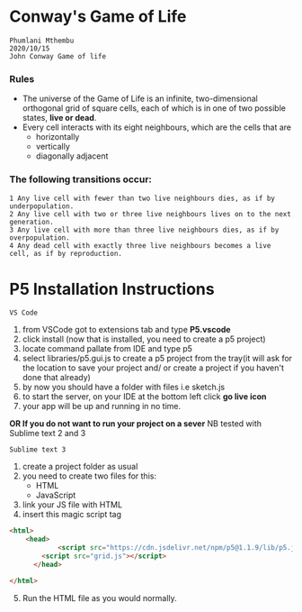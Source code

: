 # Conway's Game of Life

	Phumlani Mthembu
	2020/10/15
	John Conway Game of life


### Rules
- The universe of the Game of Life is an infinite, two-dimensional orthogonal grid of square cells, each of which is in one of two possible states, **live or dead**. 
- Every cell interacts with its eight neighbours, which are the cells that are 
	- horizontally
	- vertically
	- diagonally adjacent


### The following transitions occur:
	1 Any live cell with fewer than two live neighbours dies, as if by underpopulation.
	2 Any live cell with two or three live neighbours lives on to the next generation.
	3 Any live cell with more than three live neighbours dies, as if by overpopulation.
	4 Any dead cell with exactly three live neighbours becomes a live cell, as if by reproduction.
	

# P5 Installation Instructions
 	VS Code
	
  1. from VSCode got to extensions tab and type **P5.vscode**
  2. click install (now that is installed, you need to create a p5 project)
  3. locate command pallate from IDE and type p5
  4. select libraries/p5.gui.js to create a p5 project from the tray(it will ask for the location to save your project and/ or create a project if you haven't done that already)
  5. by now you should have a folder with files i.e sketch.js
  6. to start the server, on your IDE at the bottom left click **go live icon**
  7. your app will be up and running in no time.
	
  **OR If you do not want to run your project on a sever** NB tested with Sublime text 2 and 3
	
	Sublime text 3
1. create a project folder as usual
2. you need to create two files for this:
	- HTML
	- JavaScript
3. link your JS file with HTML
4. insert this magic script tag
```html
<html>
	<head>
      		<script src="https://cdn.jsdelivr.net/npm/p5@1.1.9/lib/p5.js"></script>
		<script src="grid.js"></script>
      </head>

</html>

```
5. Run the HTML file as you would normally.

    
